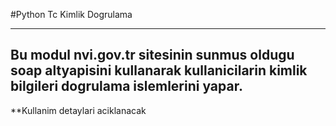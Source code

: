 #Python Tc Kimlik Dogrulama

---
Bu modul nvi.gov.tr sitesinin sunmus oldugu soap altyapisini kullanarak kullanicilarin kimlik bilgileri dogrulama islemlerini yapar.
---
**Kullanim detaylari aciklanacak
